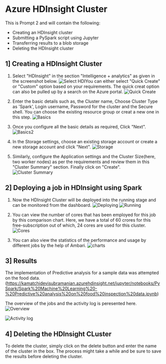 # Azure HDInsight Cluster

This is Prompt 2 and will contain the following:
* Creating an HDInsight cluster
* Submitting a PySpark script using Jupyter
* Transferring results to a blob storage
* Deleting the HDInsight cluster

## 1] Creating a HDInsight Cluster
1. Select "HDInsight" in the section "Intelligence + analytics" as given in the screenshot below. ![Select HDI](https://raw.githubusercontent.com/KAMS35/Azure-HDInsight-Cluster/master/screenshots/1.select%20HDInsight%20cluster.png)You can either select "Quick Create" or "Custom" option based on your requirements. The quick creat option can also be pulled up by a search on the Azure portal. ![Quick Create](https://raw.githubusercontent.com/KAMS35/Azure-HDInsight-Cluster/master/screenshots/1.a.quick%20create.png)

2. Enter the basic details such as, the Cluster name, Choose Cluster Type as 'Spark', Login username, Password for the cluster and the Secure shell. You can choose the existing resource group or creat a new one in this step. ![Basics](https://raw.githubusercontent.com/KAMS35/Azure-HDInsight-Cluster/master/screenshots/2.%20enter%20details.png) 

3. Once you configure all the basic details as required, Click "Next".  ![Basics2](https://raw.githubusercontent.com/KAMS35/Azure-HDInsight-Cluster/master/screenshots/3.%20basics%20details.png)

4. In the Storage settings, choose an existing storage account or create a new storage account and click "Next". ![Storage](https://raw.githubusercontent.com/KAMS35/Azure-HDInsight-Cluster/master/screenshots/4.%20storage%20details.png)

5. Similarly, configure the Application settings and the Cluster Size(here, two worker nodes) as per the requirements and review them in this "Cluster Summary" section. Finally click on "Create". ![Cluster Summary](https://raw.githubusercontent.com/KAMS35/Azure-HDInsight-Cluster/master/screenshots/5.%20summary%20of%20details.png)

## 2] Deploying a job in HDInsight using Spark
1. Now the HDInsight Cluster will be deployed into the running stage and can be monitored from the dashboard. ![Deploying](https://raw.githubusercontent.com/KAMS35/Azure-HDInsight-Cluster/master/screenshots/6.%20Deploying%20HDInsight.png)  ![Running](https://raw.githubusercontent.com/KAMS35/Azure-HDInsight-Cluster/master/screenshots/7.%20HDI%20running.png)

2. You can view the number of cores that has been employed for this job by this comparison chart. Here, we have a total of 60 crores for this free-subscription out of which, 24 cores are used for this cluster. ![Cores](https://raw.githubusercontent.com/KAMS35/Azure-HDInsight-Cluster/master/screenshots/8.%20cores.png) 

3. You can also view the statistics of the performance and usage by different jobs by the help of Ambari. ![charts](https://raw.githubusercontent.com/KAMS35/Azure-HDInsight-Cluster/master/screenshots/9.%20charts.png)

## 3] Results
The implementation of Predictive analysis for a sample data was attempted on the food data. (https://kamatchidevisubramanian.azurehdinsight.net/jupyter/notebooks/PySpark/Spark%20Machine%20Learning%20-%20Predictive%20analysis%20on%20food%20inspection%20data.ipynb)

The overview of the jobs and the activity log is peresented here.
![Overview](https://raw.githubusercontent.com/KAMS35/Azure-HDInsight-Cluster/master/screenshots/10.%20results.png)

![Activity log](https://raw.githubusercontent.com/KAMS35/Azure-HDInsight-Cluster/master/screenshots/11.%20activity%20log.png)

## 4] Deleting the HDInsight CLuster
To delete the cluster, simply click on the delete button and enter the name of the cluster in the box. The process might take a while and be sure to save the results before deleting the cluster. 


 
